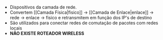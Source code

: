 - Dispositivos da camada de rede.
- Convertem [[Camada Física|fisico]] -> [[Camada de Enlace|enlace]] -> rede -> enlace -> fisico e retransmitem em função dos IP's de destino
- São utilizados para conectar redes de comutação de pacotes com redes locais
- **NÃO EXISTE ROTEADOR WIRELESS**